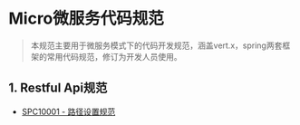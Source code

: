 # Micro微服务代码规范

> 本规范主要用于微服务模式下的代码开发规范，涵盖vert.x，spring两套框架的常用代码规范，修订为开发人员使用。

## 1. Restful Api规范

* [SPC10001 - 路径设置规范](/1-restful-uri/spc10001-lu-jing-she-zhi-gui-fan.md)



